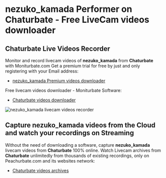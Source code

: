 # nezuko_kamada Performer on Chaturbate - Free LiveCam videos downloader

## Chaturbate Live Videos Recorder

Monitor and record livecam videos of **nezuko_kamada** from **Chaturbate** with Moniturbate.com
Get a premium trial for free by just and only registering with your Email address:
* [nezuko_kamada Premium videos downloader](https://moniturbate.com/request-demo-licence-key.html)

Free livecam videos downloader - Moniturbate Software:
* [Chaturbate videos downloader](https://moniturbate.com/moniturbate-download-software.html)

![nezuko_kamada livecam videos recorder](https://peachurnet.com/templates/moniturbate-software.png)


## Capture nezuko_kamada videos from the Cloud and watch your recordings on Streaming

Without the need of downloading a software, capture **nezuko_kamada** livecam videos from **Chaturbate** 100% online.
Watch Livecam archives from **Chaturbate** unlimitedly from thousands of existing recordings, only on Peachurbate.com and its websites network:
* [Chaturbate videos archives](https://peachurnet.com/)
